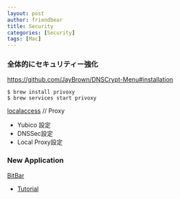 ```yaml
---
layout: post
author: friendbear
title: Security
categories: [Security]
tags: [Mac]
---
```


### 全体的にセキュリティー強化

<https://github.com/JayBrown/DNSCrypt-Menu#installation>

```shell
$ brew install privoxy
$ brew services start privoxy
```

[localaccess](http://p.p/) // Proxy

* Yubico 設定
* DNSSec設定
* Local Proxy設定

### New Application
[BitBar](https://github.com/matryer/bitbar)
- [Tutorial](https://computers.tutsplus.com/tutorials/customize-the-menu-bar-with-bitbar--cms-26946)
